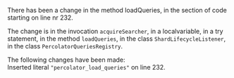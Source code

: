 There has been a change in the method loadQueries, in the section of code starting on line nr 232.
  
The change is in the invocation ```acquireSearcher```, in a localvariable, in a try statement, in the method ```loadQueries```, in the class ```ShardLifecycleListener```, in the class ```PercolatorQueriesRegistry```.
  
The following changes have been made:  
Inserted literal ```"percolator_load_queries"``` on line 232.  
